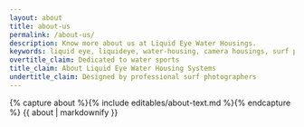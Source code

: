 ```yaml
---
layout: about
title: about-us
permalink: /about-us/
description: Know more about us at Liquid Eye Water Housings.
keywords: liquid eye, liquideye, water-housing, camera housings, surf photography, about liquid eye, professional, bio, info,
overtitle_claim: Dedicated to water sports
title_claim: About Liquid Eye Water Housing Systems
undertitle_claim: Designed by professional surf photographers
---
```

{% capture about %}{% include editables/about-text.md %}{% endcapture %}
{{ about | markdownify }}
